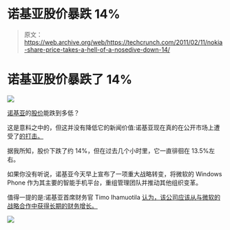 # 诺基亚股价暴跌 14%

> 原文：<https://web.archive.org/web/https://techcrunch.com/2011/02/11/nokia-share-price-takes-a-hell-of-a-nosedive-down-14/>

# 诺基亚股价暴跌了 14%

![](img/6b7d17889961074af5fd848684c0990e.png)

[诺基亚](https://web.archive.org/web/20221208211754/http://www.crunchbase.com/company/nokia)的[股价](https://web.archive.org/web/20221208211754/http://www.google.com/finance?client=ob&q=NYSE:NOK)能跌到多低？

这是意料之中的，但这并没有降低它的新闻价值:诺基亚现在真的在公开市场上遭受了[的打击。](https://web.archive.org/web/20221208211754/http://www.nasdaq.com/aspx/els.aspx?selected=NOK1V)

据我所知，股价下跌了约 14%，但在过去几个小时里，它一直徘徊在 13.5%左右。

如果你没有听说，诺基亚今天早上宣布了一项重大战略转变，将微软的 Windows Phone 作为其主要的智能手机平台，重组管理团队并推动其他组织变革。

值得一提的是:诺基亚首席财务官 Timo Ihamuotila [认为，该公司应该从与微软的战略合作中获得长期的财务增长。](https://web.archive.org/web/20221208211754/http://online.wsj.com/article/BT-CO-20110211-708802.html)

![](img/9e9f2caf2c988277161c1fd8f293cfa8.png)